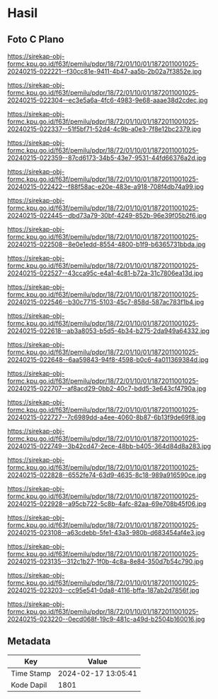 # Hasil

## Foto C Plano

https://sirekap-obj-formc.kpu.go.id/f63f/pemilu/pdpr/18/72/01/10/01/1872011001025-20240215-022221--f30cc81e-9411-4b47-aa5b-2b02a7f3852e.jpg

https://sirekap-obj-formc.kpu.go.id/f63f/pemilu/pdpr/18/72/01/10/01/1872011001025-20240215-022304--ec3e5a6a-4fc6-4983-9e68-aaae38d2cdec.jpg

https://sirekap-obj-formc.kpu.go.id/f63f/pemilu/pdpr/18/72/01/10/01/1872011001025-20240215-022337--51f5bf71-52d4-4c9b-a0e3-7f8e12bc2379.jpg

https://sirekap-obj-formc.kpu.go.id/f63f/pemilu/pdpr/18/72/01/10/01/1872011001025-20240215-022359--87cd6173-34b5-43e7-9531-44fd66376a2d.jpg

https://sirekap-obj-formc.kpu.go.id/f63f/pemilu/pdpr/18/72/01/10/01/1872011001025-20240215-022422--f88f58ac-e20e-483e-a918-708f4db74a99.jpg

https://sirekap-obj-formc.kpu.go.id/f63f/pemilu/pdpr/18/72/01/10/01/1872011001025-20240215-022445--dbd73a79-30bf-4249-852b-96e39f05b2f6.jpg

https://sirekap-obj-formc.kpu.go.id/f63f/pemilu/pdpr/18/72/01/10/01/1872011001025-20240215-022508--8e0e1edd-8554-4800-b1f9-b6365731bbda.jpg

https://sirekap-obj-formc.kpu.go.id/f63f/pemilu/pdpr/18/72/01/10/01/1872011001025-20240215-022527--43cca95c-e4a1-4c81-b72a-31c7806ea13d.jpg

https://sirekap-obj-formc.kpu.go.id/f63f/pemilu/pdpr/18/72/01/10/01/1872011001025-20240215-022546--b30c7715-5103-45c7-858d-587ac783f1b4.jpg

https://sirekap-obj-formc.kpu.go.id/f63f/pemilu/pdpr/18/72/01/10/01/1872011001025-20240215-022618--ab3a8053-b5d5-4b34-b275-2da949a64332.jpg

https://sirekap-obj-formc.kpu.go.id/f63f/pemilu/pdpr/18/72/01/10/01/1872011001025-20240215-022648--6aa59843-94f8-4598-b0c6-4a011369384d.jpg

https://sirekap-obj-formc.kpu.go.id/f63f/pemilu/pdpr/18/72/01/10/01/1872011001025-20240215-022707--af8acd29-0bb2-40c7-bdd5-3e643cf4790a.jpg

https://sirekap-obj-formc.kpu.go.id/f63f/pemilu/pdpr/18/72/01/10/01/1872011001025-20240215-022727--7c6989dd-a4ee-4060-8b87-6b13f9de69f8.jpg

https://sirekap-obj-formc.kpu.go.id/f63f/pemilu/pdpr/18/72/01/10/01/1872011001025-20240215-022749--3b42cd47-2ece-48bb-b405-364d84d8a283.jpg

https://sirekap-obj-formc.kpu.go.id/f63f/pemilu/pdpr/18/72/01/10/01/1872011001025-20240215-022828--6552fe74-63d9-4635-8c18-989a916590ce.jpg

https://sirekap-obj-formc.kpu.go.id/f63f/pemilu/pdpr/18/72/01/10/01/1872011001025-20240215-022928--a95cb722-5c8b-4afc-82aa-69e708b45f06.jpg

https://sirekap-obj-formc.kpu.go.id/f63f/pemilu/pdpr/18/72/01/10/01/1872011001025-20240215-023108--a63cdebb-5fe1-43a3-980b-d683454af4e3.jpg

https://sirekap-obj-formc.kpu.go.id/f63f/pemilu/pdpr/18/72/01/10/01/1872011001025-20240215-023135--312c1b27-1f0b-4c8a-8e84-350d7b54c790.jpg

https://sirekap-obj-formc.kpu.go.id/f63f/pemilu/pdpr/18/72/01/10/01/1872011001025-20240215-023203--cc95e541-0da8-4116-bffa-187ab2d7856f.jpg

https://sirekap-obj-formc.kpu.go.id/f63f/pemilu/pdpr/18/72/01/10/01/1872011001025-20240215-023220--0ecd068f-19c9-481c-a49d-b2504b160016.jpg


## Metadata

| Key        | Value               |
| ---------- | ------------------- |
| Time Stamp | 2024-02-17 13:05:41 |
| Kode Dapil | 1801                |



